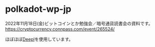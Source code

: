 # polkadot-wp-jp

2022年11月18日(金)ビットコインとか勉強会／暗号通貨読書会の資料です。
https://cryptocurrency.connpass.com/event/265524/

ほぼほぼ[Deepl](https://www.deepl.com/ja/translator)を使用しています。
